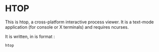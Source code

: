 # HTOP

This is htop, a cross-platform interactive process viewer. It is a text-mode application (for console or X terminals) and requires ncurses.

It is written, in is format :

```
htop
```